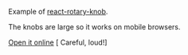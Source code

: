 Example of [react-rotary-knob](https://github.com/hugozap/react-rotary-knob).

The knobs are large so it works on mobile browsers.

[Open it online](https://hugozap.neocities.org/audiothing) [ Careful, loud!]